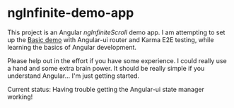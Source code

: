 ngInfinite-demo-app
===================

This project is an Angular *ngInfiniteScroll* demo app. I am attempting to set up the [Basic demo](http://binarymuse.github.io/ngInfiniteScroll/demo_basic.html)
with Angular-ui router and Karma E2E testing, while learning the basics of Angular development.

Please help out in the effort if you have some experience. I could really use a hand and some extra brain power.
It should be really simple if you understand Angular... I'm just getting started.

Current status: Having trouble getting the Angular-ui state manager working!
